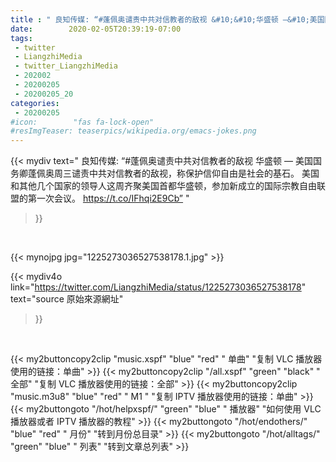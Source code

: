 ```yaml
---
title : " 良知传媒: “#蓬佩奥谴责中共对信教者的敌视 &#10;&#10;华盛顿 —&#10;美国国务卿蓬佩奥周三谴责中共对信教者的敌视，称保护信仰自由是社会的基石。&#10;美国和其他几个国家的领导人这周齐聚美国首都华盛顿，参加新成立的国际宗教自由联盟的第一次会议。&#10;https://t.co/IFhqi2E9Cb”  "
date:        2020-02-05T20:39:19-07:00
tags:
 - twitter
 - LiangzhiMedia
 - twitter_LiangzhiMedia
 - 202002
 - 20200205
 - 20200205_20
categories:
 - 20200205
#icon:        "fas fa-lock-open"
#resImgTeaser: teaserpics/wikipedia.org/emacs-jokes.png
---
```


{{< mydiv text=" 良知传媒: “#蓬佩奥谴责中共对信教者的敌视 &#10;&#10;华盛顿 —&#10;美国国务卿蓬佩奥周三谴责中共对信教者的敌视，称保护信仰自由是社会的基石。&#10;美国和其他几个国家的领导人这周齐聚美国首都华盛顿，参加新成立的国际宗教自由联盟的第一次会议。&#10;https://t.co/IFhqi2E9Cb”  "
>}}
<br>


 {{< mynojpg jpg="1225273036527538178.1.jpg" >}}<br> 



{{< mydiv4o link="https://twitter.com/LiangzhiMedia/status/1225273036527538178"
text="source 原始來源網址"
>}}


<br>





{{< my2buttoncopy2clip "music.xspf"        "blue"   "red"    " 单曲"  "复制 VLC 播放器使用的链接：单曲" >}} {{< my2buttoncopy2clip "/all.xspf"         "green"  "black"  " 全部"  "复制 VLC 播放器使用的链接：全部" >}} {{< my2buttoncopy2clip "music.m3u8"        "blue"   "red"    " M1 "    "复制 IPTV 播放器使用的链接：单曲" >}} {{< my2buttongoto      "/hot/helpxspf/"    "green"  "blue"   " 播放器" "如何使用 VLC 播放器或者 IPTV 播放器的教程" >}} {{< my2buttongoto      "/hot/endothers/"   "blue"   "red"    " 月份"   "转到月份总目录" >}} {{< my2buttongoto      "/hot/alltags/"     "green"  "blue"   " 列表"   "转到文章总列表" >}} 
